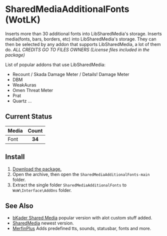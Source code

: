 # SharedMediaAdditionalFonts (WotLK)
Inserts more than 30 additional fonts into LibSharedMedia's storage.
Inserts media(fonts, bars, borders, etc) into LibSharedMedia's storage. They can then be selected by any addon that supports LibSharedMedia, a lot of them do.
_ALL CREDITS GO TO FILES OWNERS (License files included in the package)_

List of popular addons that use LibSharedMedia:
- Recount / Skada Damage Meter / Details! Damage Meter
- DBM
- WeakAuras
- Omen Threat Meter
- Prat
- Quartz
...

## Current Status
| Media      |      Count    |
|------------|:-------------:|
| Font       |     **34**    |

## Install
1. [Download the package.](https://github.com/NoM0Re/SharedMediaAdditionalFonts/archive/refs/heads/main.zip)
2. Open the archive, then open the `SharedMediaAdditionalFonts-main` folder.
3. Extract the single folder `SharedMediaAdditionalFonts` to `WoW\Interface\AddOns` folder.

## See Also
- [bKader Shared Media](https://github.com/bkader/SharedMedia) popular version with alot custom stuff added.
- [SharedMedia](https://github.com/NoM0Re/SharedMedia) newest version.
- [MerfinPlus](https://drive.google.com/file/d/1xDCpDpStRbXdSBKYOeZHpYBt_dRDqb3g/view?usp=sharing) Adds predefined tts, sounds, statusbar, fonts and more.